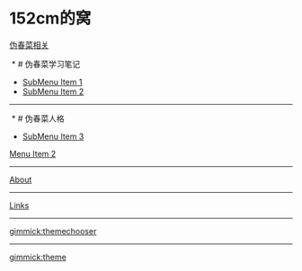 
# 152cm的窝

[伪春菜相关]()

  * # 伪春菜学习笔记
  * [SubMenu Item 1](subitem1.md)
  * [SubMenu Item 2](subitem2.md)
  - - - -
  * # 伪春菜人格
  * [SubMenu Item 3](subitem3.md)

[Menu Item 2](item2.md)
- - - -
[About](about.md)
- - - -
[Links](links.md)
- - - -
[gimmick:themechooser](Theme)
- - - - 
[gimmick:theme](cosmo)
